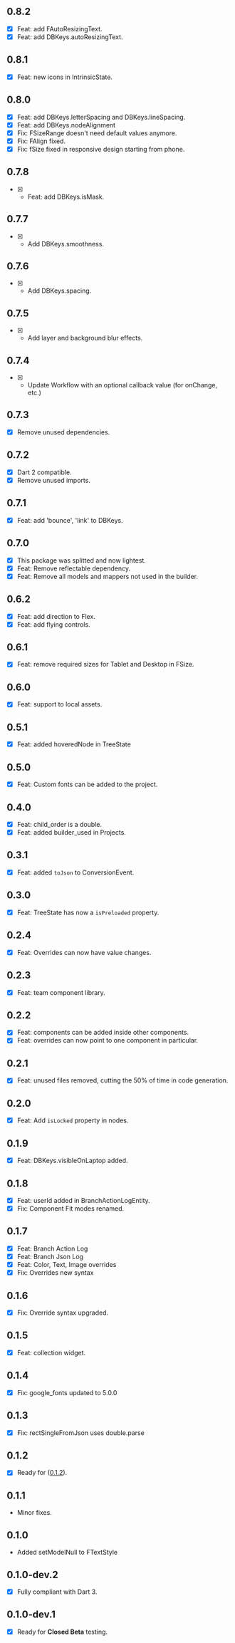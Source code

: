 ## 0.8.2

- [x] Feat: add FAutoResizingText.
- [x] Feat: add DBKeys.autoResizingText.

## 0.8.1

- [x] Feat: new icons in IntrinsicState.

## 0.8.0

- [x] Feat: add DBKeys.letterSpacing and DBKeys.lineSpacing.
- [x] Feat: add DBKeys.nodeAlignment
- [x] Fix: FSizeRange doesn't need default values anymore.
- [x] Fix: FAlign fixed.
- [x] Fix: fSize fixed in responsive design starting from phone.

## 0.7.8

- [x] - Feat: add DBKeys.isMask.

## 0.7.7

- [x] - Add DBKeys.smoothness.

## 0.7.6

- [x] - Add DBKeys.spacing.

## 0.7.5

- [x] - Add layer and background blur effects.

## 0.7.4

- [x] - Update Workflow with an optional callback value (for onChange, etc.)

## 0.7.3

- [x] Remove unused dependencies.

## 0.7.2

- [x] Dart 2 compatible.
- [x] Remove unused imports.

## 0.7.1

- [x] Feat: add 'bounce', 'link' to DBKeys.

## 0.7.0 

- [x] This package was splitted and now lightest.
- [x] Feat: Remove reflectable dependency.
- [x] Feat: Remove all models and mappers not used in the builder.

## 0.6.2

- [x] Feat: add direction to Flex.
- [x] Feat: add flying controls.

## 0.6.1

- [x] Feat: remove required sizes for Tablet and Desktop in FSize.

## 0.6.0

- [x] Feat: support to local assets.

## 0.5.1

- [x] Feat: added hoveredNode in TreeState

## 0.5.0

- [x] Feat: Custom fonts can be added to the project.

## 0.4.0

- [x] Feat: child_order is a double.
- [x] Feat: added builder_used in Projects.

## 0.3.1

- [x] Feat: added `toJson` to ConversionEvent.

## 0.3.0

- [x] Feat: TreeState has now a `isPreloaded` property.

## 0.2.4

- [x] Feat: Overrides can now have value changes.

## 0.2.3

- [x] Feat: team component library.

## 0.2.2

- [x] Feat: components can be added inside other components.
- [x] Feat: overrides can now point to one component in particular.

## 0.2.1

- [x] Feat: unused files removed, cutting the 50% of time in code generation.

## 0.2.0

- [x] Feat: Add `isLocked` property in nodes.

## 0.1.9

- [x] Feat: DBKeys.visibleOnLaptop added.

## 0.1.8

- [x] Feat: userId added in BranchActionLogEntity.
- [x] Fix: Component Fit modes renamed.

## 0.1.7

- [x] Feat: Branch Action Log
- [x] Feat: Branch Json Log
- [x] Feat: Color, Text, Image overrides
- [x] Fix: Overrides new syntax

## 0.1.6

- [x] Fix: Override syntax upgraded.

## 0.1.5

- [x] Feat: collection widget.

## 0.1.4

- [x] Fix: google_fonts updated to 5.0.0

## 0.1.3

- [x] Fix: rectSingleFromJson uses double.parse

## 0.1.2

- [x] Ready for ([0.1.2](https://github.com/buildwiththeta/buildwiththeta/releases/tag/0.1.2)).

## 0.1.1

- Minor fixes.

## 0.1.0

- Added setModelNull to FTextStyle

## 0.1.0-dev.2

- [x] Fully compliant with Dart 3.

## 0.1.0-dev.1

- [x] Ready for **Closed Beta** testing.